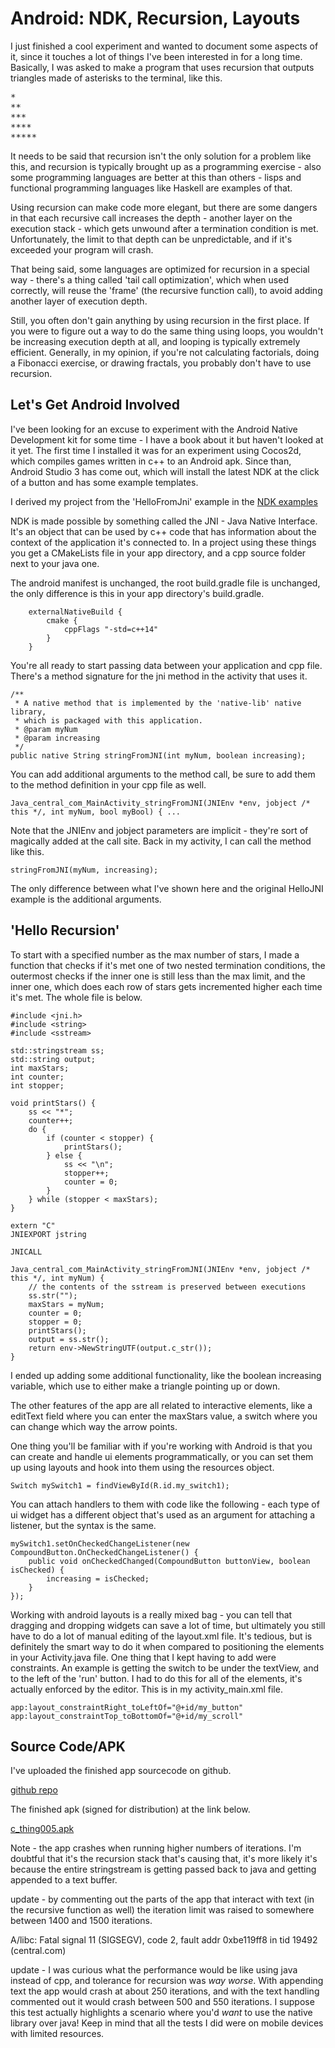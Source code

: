 # Android: NDK, Recursion, Layouts

I just finished a cool experiment and wanted to document some aspects of it, since it touches a lot of things I've been interested in for a long time.
Basically, I was asked to make a program that uses recursion that outputs triangles made of asterisks to the terminal, like this.
<pre>
*
**
***
****
*****
</pre>

It needs to be said that recursion isn't the only solution for a problem like this, and recursion is typically brought up as a programming exercise - also some programming languages are better at this than others - lisps and functional programming languages like Haskell are examples of that.

Using recursion can make code more elegant, but there are some dangers in that each recursive call increases the depth - another layer on the execution stack - which gets unwound after a termination condition is met. Unfortunately, the limit to that depth can be unpredictable, and if it's exceeded your program will crash.

That being said, some languages are optimized for recursion in a special way - there's a thing called 'tail call optimization', which when used correctly, will reuse the 'frame' (the recursive function call), to avoid adding another layer of execution depth.

Still, you often don't gain anything by using recursion in the first place. If you were to figure out a way to do the same thing using loops, you wouldn't be increasing execution depth at all, and looping is typically extremely efficient. Generally, in my opinion, if you're not calculating factorials, doing a Fibonacci exercise, or drawing fractals, you probably don't have to use recursion.

## Let's Get Android Involved

I've been looking for an excuse to experiment with the Android Native Development kit for some time - I have a book about it but haven't looked at it yet. The first time I installed it was for an experiment using Cocos2d, which compiles games written in c++ to an Android apk. Since than, Android Studio 3 has come out, which will install the latest NDK at the click of a button and has some example templates.

I derived my project from the 'HelloFromJni' example in the [NDK examples](https://developer.android.com/ndk/samples/sample_hellojni.html)

NDK is made possible by something called the JNI - Java Native Interface. It's an object that can be used by c++ code that has information about the context of the application it's connected to. In a project using these things you get a CMakeLists file in your app directory, and a cpp source folder next to your java one.

The android manifest is unchanged, the root build.gradle file is unchanged, the only difference is this in your app directory's build.gradle.

        externalNativeBuild {
            cmake {
                cppFlags "-std=c++14"
            }
        }

You're all ready to start passing data between your application and cpp file. There's a method signature for the jni method in the activity that uses it.

    /**
     * A native method that is implemented by the 'native-lib' native library,
     * which is packaged with this application.
     * @param myNum
     * @param increasing
     */
    public native String stringFromJNI(int myNum, boolean increasing);

You can add additional arguments to the method call, be sure to add them to the method definition in your cpp file as well.

	Java_central_com_MainActivity_stringFromJNI(JNIEnv *env, jobject /* this */, int myNum, bool myBool) { ...

Note that the JNIEnv and jobject parameters are implicit - they're sort of magically added at the call site. Back in my activity, I can call the method like this.
	
	stringFromJNI(myNum, increasing);

The only difference between what I've shown here and the original HelloJNI example is the additional arguments.

## 'Hello Recursion'

To start with a specified number as the max number of stars, I made a function that checks if it's met one of two nested termination conditions, the outermost checks if the inner one is still less than the max limit, and the inner one, which does each row of stars gets incremented higher each time it's met. The whole file is below.

    #include <jni.h>
    #include <string>
    #include <sstream>

    std::stringstream ss;
    std::string output;
    int maxStars;
    int counter;
    int stopper;

    void printStars() {
        ss << "*";
        counter++;
        do {
            if (counter < stopper) {
                printStars();
            } else {
                ss << "\n";
                stopper++;
                counter = 0;
            }
        } while (stopper < maxStars);
    }

    extern "C"
    JNIEXPORT jstring

    JNICALL

    Java_central_com_MainActivity_stringFromJNI(JNIEnv *env, jobject /* this */, int myNum) {
	    // the contents of the sstream is preserved between executions
	    ss.str("");
        maxStars = myNum;
        counter = 0;
        stopper = 0;
        printStars();
        output = ss.str();
        return env->NewStringUTF(output.c_str());
    }

I ended up adding some additional functionality, like the boolean increasing variable, which use to either make a triangle pointing up or down.

The other features of the app are all related to interactive elements, like a editText field where you can enter the maxStars value, a switch where you can change which way the arrow points.

One thing you'll be familiar with if you're working with Android is that you can create and handle ui elements programmatically, or you can set them up using layouts and hook into them using the resources object.

	Switch mySwitch1 = findViewById(R.id.my_switch1);

You can attach handlers to them with code like the following - each type of ui widget has a different object that's used as an argument for attaching a listener, but the syntax is the same.

    mySwitch1.setOnCheckedChangeListener(new CompoundButton.OnCheckedChangeListener() {
        public void onCheckedChanged(CompoundButton buttonView, boolean isChecked) {
            increasing = isChecked;
        }
    });

Working with android layouts is a really mixed bag - you can tell that dragging and dropping widgets can save a lot of time, but ultimately you still have to do a lot of manual editing of the layout.xml file. It's tedious, but is definitely the smart way to do it when compared to positioning the elements in your Activity.java file. One thing that I kept having to add were constraints. An example is getting the switch to be under the textView, and to the left of the 'run' button. I had to do this for all of the elements, it's actually enforced by the editor. This is in my activity_main.xml file.

	app:layout_constraintRight_toLeftOf="@+id/my_button"  
	app:layout_constraintTop_toBottomOf="@+id/my_scroll"

## Source Code/APK

I've uploaded the finished app sourcecode on github.

[github repo](https://github.com/jojomickymack/c_thing005)

The finished apk (signed for distribution) at the link below.

[c_thing005.apk](http://reverie.fun/fs/c_thing005.apk)

Note - the app crashes when running higher numbers of iterations. I'm doubtful that it's the recursion stack that's causing that, it's more likely it's because the entire stringstream is getting passed back to java and getting appended to a text buffer.

update - by commenting out the parts of the app that interact with text (in the recursive function as well) the iteration limit was raised to somewhere between 1400 and 1500 iterations.

A/libc: Fatal signal 11 (SIGSEGV), code 2, fault addr 0xbe119ff8 in tid 19492 (central.com)

update - I was curious what the performance would be like using java instead of cpp, and tolerance for recursion was _way worse_. With appending text the app would crash at about 250 iterations, and with the text handling commented out it would crash between 500 and 550 iterations. I suppose this test actually highlights a scenario where you'd _want_ to use the native library over java! Keep in mind that all the tests I did were on mobile devices with limited resources.